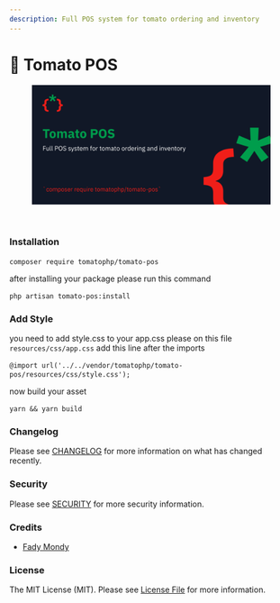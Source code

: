 ```yaml
---
description: Full POS system for tomato ordering and inventory
---
```


# 🧾 Tomato POS



<figure><img src="../../.gitbook/assets/screenshot.png" alt=""><figcaption></figcaption></figure>

<figure><img src="../../.gitbook/assets/Screenshot 2023-12-07 at 6.46.05 PM.png" alt=""><figcaption></figcaption></figure>

### Installation

```
composer require tomatophp/tomato-pos
```

after installing your package please run this command

```
php artisan tomato-pos:install
```

### Add Style

you need to add style.css to your app.css please on this file `resources/css/app.css` add this line after the imports

```
@import url('../../vendor/tomatophp/tomato-pos/resources/css/style.css');
```

now build your asset

```
yarn && yarn build
```

### Changelog

Please see [CHANGELOG](https://github.com/tomatophp/tomato-pos/blob/master/CHANGELOG.md) for more information on what has changed recently.

### Security

Please see [SECURITY](https://github.com/tomatophp/tomato-pos/blob/master/SECURITY.md) for more security information.

### Credits

* [Fady Mondy](mailto:info@3x1.io)

### License

The MIT License (MIT). Please see [License File](https://github.com/tomatophp/tomato-pos/blob/master/LICENSE.md) for more information.
